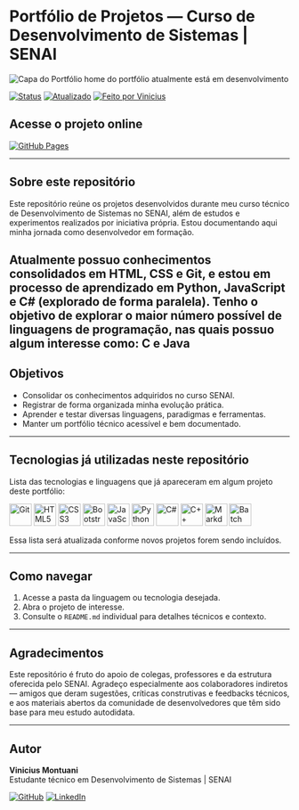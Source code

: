 # Portfólio de Projetos — Curso de Desenvolvimento de Sistemas | SENAI

![Capa do Portfólio](./imagens/capa-home.png) home do portfólio atualmente está em desenvolvimento

[![Status](https://img.shields.io/badge/Status-Em%20Desenvolvimento-blue?style=flat-square)]()
[![Atualizado](https://img.shields.io/badge/Última%20atualização-Junho%202025-informational?style=flat-square)]()
[![Feito por Vinicius](https://img.shields.io/badge/Autor-Vinicius_Montuani-blueviolet?style=flat-square)]()
## Acesse o projeto online

[![GitHub Pages](https://img.shields.io/badge/GitHub%20Pages-Acessar-121013?style=for-the-badge&logo=github&logoColor=white)](https://vinicius3442.github.io/Projetos-SENAI/)


---

## Sobre este repositório

Este repositório reúne os projetos desenvolvidos durante meu curso técnico de Desenvolvimento de Sistemas no SENAI, além de estudos e experimentos realizados por iniciativa própria. Estou documentando aqui minha jornada como desenvolvedor em formação.

Atualmente possuo conhecimentos consolidados em **HTML**, **CSS** e **Git**, e estou em processo de aprendizado em **Python**, **JavaScript** e **C#** (explorado de forma paralela). Tenho o objetivo de explorar o maior número possível de linguagens de programação, nas quais possuo algum interesse como: C e Java
---

## Objetivos

- Consolidar os conhecimentos adquiridos no curso SENAI.
- Registrar de forma organizada minha evolução prática.
- Aprender e testar diversas linguagens, paradigmas e ferramentas.
- Manter um portfólio técnico acessível e bem documentado.

---

## Tecnologias já utilizadas neste repositório

Lista das tecnologias e linguagens que já apareceram em algum projeto deste portfólio:

<p align="left">
  <img src="https://cdn.jsdelivr.net/gh/devicons/devicon/icons/git/git-original.svg" alt="Git" width="40" height="40"/>
  <img src="https://cdn.jsdelivr.net/gh/devicons/devicon/icons/html5/html5-original.svg" alt="HTML5" width="40" height="40"/>
  <img src="https://cdn.jsdelivr.net/gh/devicons/devicon/icons/css3/css3-original.svg" alt="CSS3" width="40" height="40"/>
  <img src="https://cdn.jsdelivr.net/gh/devicons/devicon/icons/bootstrap/bootstrap-original.svg" alt="Bootstrap" width="40" height="40"/>
  <img src="https://cdn.jsdelivr.net/gh/devicons/devicon/icons/javascript/javascript-original.svg" alt="JavaScript" width="40" height="40"/>
  <img src="https://cdn.jsdelivr.net/gh/devicons/devicon/icons/python/python-original.svg" alt="Python" width="40" height="40"/>
  <img src="https://cdn.jsdelivr.net/gh/devicons/devicon/icons/csharp/csharp-original.svg" alt="C#" width="40" height="40"/>
  <img src="https://cdn.jsdelivr.net/gh/devicons/devicon/icons/cplusplus/cplusplus-original.svg" alt="C++" width="40" height="40"/>
  <img src="https://cdn.jsdelivr.net/gh/devicons/devicon/icons/markdown/markdown-original.svg" alt="Markdown" width="40" height="40"/>
  <img src="https://cdn.jsdelivr.net/gh/devicons/devicon/icons/windows8/windows8-original.svg" alt="Batch" width="40" height="40"/>
</p>
Essa lista será atualizada conforme novos projetos forem sendo incluídos.

---

## Como navegar

1. Acesse a pasta da linguagem ou tecnologia desejada.
2. Abra o projeto de interesse.
3. Consulte o `README.md` individual para detalhes técnicos e contexto.

---

## Agradecimentos

Este repositório é fruto do apoio de colegas, professores e da estrutura oferecida pelo SENAI. Agradeço especialmente aos colaboradores indiretos — amigos que deram sugestões, críticas construtivas e feedbacks técnicos, e aos materiais abertos da comunidade de desenvolvedores que têm sido base para meu estudo autodidata.

---

## Autor

**Vinicius Montuani**  
Estudante técnico em Desenvolvimento de Sistemas | SENAI  

[![GitHub](https://img.shields.io/badge/GitHub-000?style=for-the-badge&logo=github&logoColor=white)](https://github.com/vinicius3442)
[![LinkedIn](https://img.shields.io/badge/LinkedIn-0A66C2?style=for-the-badge&logo=linkedin&logoColor=white)](https://linkedin.com/in/vinicius-montuani)

